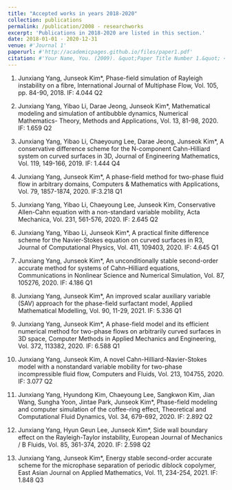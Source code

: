 ```yaml
---
title: "Accepted works in years 2018-2020"
collection: publications
permalink: /publication/2008 - researchworks
excerpt: 'Publications in 2018-2020 are listed in this section.'
date: 2018-01-01 - 2020-12-31
venue: #'Journal 1'
paperurl: #'http://academicpages.github.io/files/paper1.pdf'
citation: #'Your Name, You. (2009). &quot;Paper Title Number 1.&quot; <i>Journal 1</i>. 1(1).'
---
```


1. Junxiang Yang, Junseok Kim*, Phase-field simulation of Rayleigh instability on a fibre, International Journal of Multiphase Flow, Vol. 105, pp. 84-90, 2018. IF: 4.044 Q2

2. Junxiang Yang, Yibao Li, Darae Jeong, Junseok Kim*, Mathematical modeling and simulation of antibubble dynamics, Numerical Mathematics- Theory, Methods and Applications, Vol. 13, 81-98, 2020. IF: 1.659 Q2

3. Junxiang Yang, Yibao Li, Chaeyoung Lee, Darae Jeong, Junseok Kim*, A conservative difference scheme for the N-component Cahn-Hilliard system on curved surfaces in 3D, Journal of Engineering Mathematics, Vol. 119, 149-166, 2019. IF: 1.444 Q4

4. Junxiang Yang, Junseok Kim*, A phase-field method for two-phase fluid flow in arbitrary domains, Computers & Mathematics with Applications, Vol. 79, 1857-1874, 2020. IF:3.218 Q1

5. Junxiang Yang, Yibao Li, Chaeyoung Lee, Junseok Kim, Conservative Allen-Cahn equation with a non-standard variable mobility, Acta Mechanica, Vol. 231, 561-576, 2020. IF: 2.645 Q2

6. Junxiang Yang, Yibao Li, Junseok Kim*, A practical finite difference scheme for the Navier-Stokes equation on curved surfaces in R3, Journal of Computational Physics, Vol. 411, 109403, 2020. IF: 4.645 Q1

7. Junxiang Yang, Junseok Kim*, An unconditionally stable second-order accurate method for systems of Cahn–Hilliard equations, Communications in Nonlinear Science and Numerical Simulation, Vol. 87, 105276, 2020. IF: 4.186 Q1

8. Junxiang Yang, Junseok Kim*, An improved scalar auxiliary variable (SAV) approach for the phase-field surfactant model, Applied Mathematical Modelling, Vol. 90, 11-29, 2021. IF: 5.336 Q1

9. Junxiang Yang, Junseok Kim*, A phase-field model and its efficient numerical method for two-phase flows on arbitrarily curved surfaces in 3D space, Computer Methods in Applied Mechanics and Engineering, Vol. 372, 113382, 2020. IF: 6.588 Q1

10. Junxiang Yang, Junseok Kim, A novel Cahn-Hilliard-Navier-Stokes model with a nonstandard variable mobility for two-phase incompressible fluid flow, Computers and Fluids, Vol. 213, 104755, 2020. IF: 3.077 Q2

11. Junxiang Yang, Hyundong Kim, Chaeyoung Lee, Sangkwon Kim, Jian Wang, Sungha Yoon, Jintae Park, Junseok Kim*, Phase-field modeling and computer simulation of the coffee-ring effect, Theoretical and Computational Fluid Dynamics, Vol. 34, 679-692, 2020. IF: 2.892 Q2

12. Junxiang Yang, Hyun Geun Lee, Junseok Kim*, Side wall boundary effect on the Rayleigh-Taylor instability, European Journal of Mechanics / B Fluids, Vol. 85, 361-374, 2020. IF: 2.598 Q2

13. Junxiang Yang, Junseok Kim*, Energy stable second-order accurate scheme for the microphase separation of periodic diblock copolymer, East Asian Journal on Applied Mathematics, Vol. 11, 234-254, 2021. IF: 1.848 Q3
